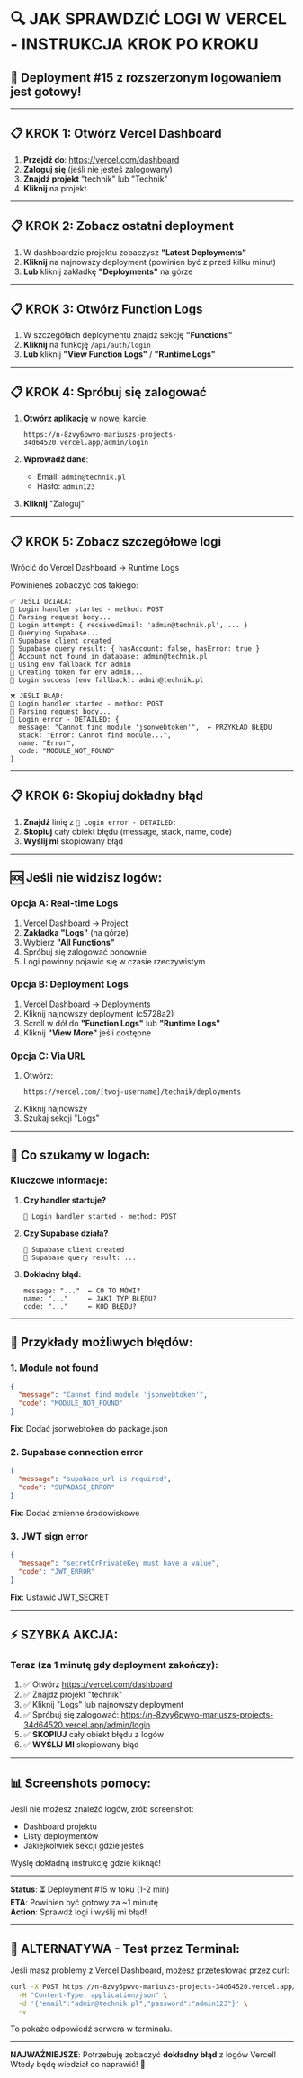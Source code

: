 # 🔍 JAK SPRAWDZIĆ LOGI W VERCEL - INSTRUKCJA KROK PO KROKU

## 🎯 Deployment #15 z rozszerzonym logowaniem jest gotowy!

---

## 📋 KROK 1: Otwórz Vercel Dashboard

1. **Przejdź do**: https://vercel.com/dashboard
2. **Zaloguj się** (jeśli nie jesteś zalogowany)
3. **Znajdź projekt** "technik" lub "Technik"
4. **Kliknij** na projekt

---

## 📋 KROK 2: Zobacz ostatni deployment

1. W dashboardzie projektu zobaczysz **"Latest Deployments"**
2. **Kliknij** na najnowszy deployment (powinien być z przed kilku minut)
3. **Lub** kliknij zakładkę **"Deployments"** na górze

---

## 📋 KROK 3: Otwórz Function Logs

1. W szczegółach deploymentu znajdź sekcję **"Functions"**
2. **Kliknij** na funkcję `/api/auth/login`
3. **Lub** kliknij **"View Function Logs"** / **"Runtime Logs"**

---

## 📋 KROK 4: Spróbuj się zalogować

1. **Otwórz aplikację** w nowej karcie:
   ```
   https://n-8zvy6pwvo-mariuszs-projects-34d64520.vercel.app/admin/login
   ```

2. **Wprowadź dane**:
   - Email: `admin@technik.pl`
   - Hasło: `admin123`

3. **Kliknij** "Zaloguj"

---

## 📋 KROK 5: Zobacz szczegółowe logi

Wrócić do Vercel Dashboard → Runtime Logs

Powinieneś zobaczyć coś takiego:

```
✅ JEŚLI DZIAŁA:
🔐 Login handler started - method: POST
🔐 Parsing request body...
🔐 Login attempt: { receivedEmail: 'admin@technik.pl', ... }
🔐 Querying Supabase...
🔐 Supabase client created
🔐 Supabase query result: { hasAccount: false, hasError: true }
🔐 Account not found in database: admin@technik.pl
🔐 Using env fallback for admin
🔐 Creating token for env admin...
🔐 Login success (env fallback): admin@technik.pl
```

```
❌ JEŚLI BŁĄD:
🔐 Login handler started - method: POST
🔐 Parsing request body...
🔐 Login error - DETAILED: {
  message: "Cannot find module 'jsonwebtoken'",  ← PRZYKŁAD BŁĘDU
  stack: "Error: Cannot find module...",
  name: "Error",
  code: "MODULE_NOT_FOUND"
}
```

---

## 📋 KROK 6: Skopiuj dokładny błąd

1. **Znajdź** linię z `🔐 Login error - DETAILED:`
2. **Skopiuj** cały obiekt błędu (message, stack, name, code)
3. **Wyślij mi** skopiowany błąd

---

## 🆘 Jeśli nie widzisz logów:

### Opcja A: Real-time Logs
1. Vercel Dashboard → Project
2. **Zakładka "Logs"** (na górze)
3. Wybierz **"All Functions"**
4. Spróbuj się zalogować ponownie
5. Logi powinny pojawić się w czasie rzeczywistym

### Opcja B: Deployment Logs
1. Vercel Dashboard → Deployments
2. Kliknij najnowszy deployment (c5728a2)
3. Scroll w dół do **"Function Logs"** lub **"Runtime Logs"**
4. Kliknij **"View More"** jeśli dostępne

### Opcja C: Via URL
1. Otwórz:
   ```
   https://vercel.com/[twoj-username]/technik/deployments
   ```
2. Kliknij najnowszy
3. Szukaj sekcji "Logs"

---

## 🎯 Co szukamy w logach:

### Kluczowe informacje:

1. **Czy handler startuje?**
   ```
   🔐 Login handler started - method: POST
   ```

2. **Czy Supabase działa?**
   ```
   🔐 Supabase client created
   🔐 Supabase query result: ...
   ```

3. **Dokładny błąd:**
   ```
   message: "..."  ← CO TO MÓWI?
   name: "..."     ← JAKI TYP BŁĘDU?
   code: "..."     ← KOD BŁĘDU?
   ```

---

## 📝 Przykłady możliwych błędów:

### 1. Module not found
```json
{
  "message": "Cannot find module 'jsonwebtoken'",
  "code": "MODULE_NOT_FOUND"
}
```
**Fix**: Dodać jsonwebtoken do package.json

### 2. Supabase connection error
```json
{
  "message": "supabase_url is required",
  "code": "SUPABASE_ERROR"
}
```
**Fix**: Dodać zmienne środowiskowe

### 3. JWT sign error
```json
{
  "message": "secretOrPrivateKey must have a value",
  "code": "JWT_ERROR"
}
```
**Fix**: Ustawić JWT_SECRET

---

## ⚡ SZYBKA AKCJA:

### Teraz (za 1 minutę gdy deployment zakończy):

1. ✅ Otwórz https://vercel.com/dashboard
2. ✅ Znajdź projekt "technik"
3. ✅ Kliknij "Logs" lub najnowszy deployment
4. ✅ Spróbuj się zalogować: https://n-8zvy6pwvo-mariuszs-projects-34d64520.vercel.app/admin/login
5. ✅ **SKOPIUJ** cały obiekt błędu z logów
6. ✅ **WYŚLIJ MI** skopiowany błąd

---

## 📊 Screenshots pomocy:

Jeśli nie możesz znaleźć logów, zrób screenshot:
- Dashboard projektu
- Listy deploymentów
- Jakiejkolwiek sekcji gdzie jesteś

Wyślę dokładną instrukcję gdzie kliknąć!

---

**Status**: ⏳ Deployment #15 w toku (1-2 min)  
**ETA**: Powinien być gotowy za ~1 minutę  
**Action**: Sprawdź logi i wyślij mi błąd!

---

## 🎯 ALTERNATYWA - Test przez Terminal:

Jeśli masz problemy z Vercel Dashboard, możesz przetestować przez curl:

```bash
curl -X POST https://n-8zvy6pwvo-mariuszs-projects-34d64520.vercel.app/api/auth/login \
  -H "Content-Type: application/json" \
  -d '{"email":"admin@technik.pl","password":"admin123"}' \
  -v
```

To pokaże odpowiedź serwera w terminalu.

---

**NAJWAŻNIEJSZE**: Potrzebuję zobaczyć **dokładny błąd** z logów Vercel!  
Wtedy będę wiedział co naprawić! 🔧
